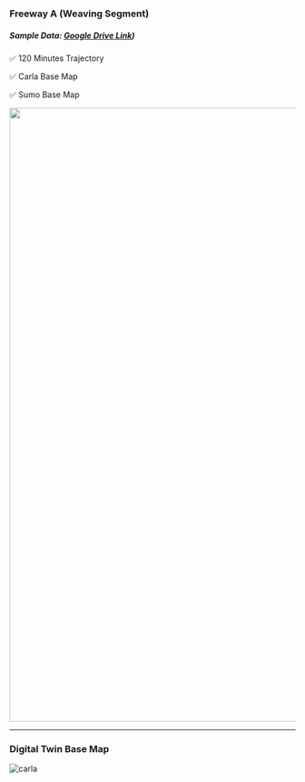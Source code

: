 ### Freeway A (Weaving Segment) 
##### Sample Data: [Google Drive Link](https://drive.google.com/drive/folders/1t0RNw0I3k06rPchSvgkQvzKU_2P-mbhV?usp=sharing))

:white_check_mark: 120 Minutes Trajectory

:white_check_mark:  Carla Base Map

:white_check_mark:  Sumo Base Map


<img src="https://github.com/ozheng1993/UCF-SST-CitySim-Dataset/blob/main/asset/ExpresswayA/image/expresswayAARCIS.gif" width="1080">

<hr> 

### Digital Twin Base Map

![carla](https://github.com/ozheng1993/UCF-SST-CitySim-Dataset/blob/main/asset/ExpresswayA/image/expresswayABasemap.png)
